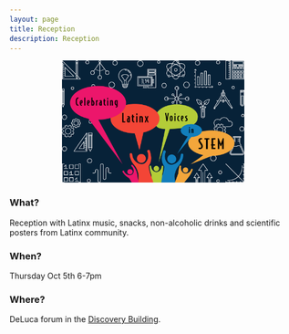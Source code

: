 ```yaml
---
layout: page
title: Reception
description: Reception
---
```


<div style="text-align: center;">
    <img src="../assets/pics/LATINXinSTEM2.png" width="320">
</div>

### What?

Reception with Latinx music, snacks, non-alcoholic drinks and scientific posters from Latinx community.

### When?

Thursday Oct 5th 6-7pm

### Where?

DeLuca forum in the [Discovery Building](https://goo.gl/maps/AeCdxxd4Qx1BGH9k6).
